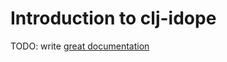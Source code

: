 # Introduction to clj-idope

TODO: write [great documentation](http://jacobian.org/writing/what-to-write/)
